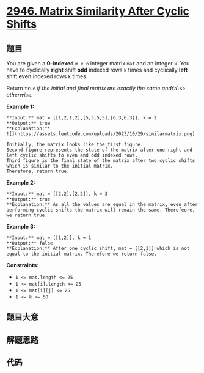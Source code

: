 # [2946. Matrix Similarity After Cyclic Shifts](https://leetcode.com/problems/matrix-similarity-after-cyclic-shifts)

## 题目

You are given a **0-indexed** `m x n` integer matrix `mat` and an integer `k`.
You have to cyclically **right** shift **odd** indexed rows `k` times and
cyclically **left** shift **even** indexed rows `k` times.

Return `true` _if the initial and final matrix are exactly the same
and_`false` _otherwise._



**Example 1:**

    
    
    **Input:** mat = [[1,2,1,2],[5,5,5,5],[6,3,6,3]], k = 2
    **Output:** true
    **Explanation:**
    ![](https://assets.leetcode.com/uploads/2023/10/29/similarmatrix.png)
    
    Initially, the matrix looks like the first figure. 
    Second figure represents the state of the matrix after one right and left cyclic shifts to even and odd indexed rows.
    Third figure is the final state of the matrix after two cyclic shifts which is similar to the initial matrix.
    Therefore, return true.
    

**Example 2:**

    
    
    **Input:** mat = [[2,2],[2,2]], k = 3
    **Output:** true
    **Explanation:** As all the values are equal in the matrix, even after performing cyclic shifts the matrix will remain the same. Therefeore, we return true.
    

**Example 3:**

    
    
    **Input:** mat = [[1,2]], k = 1
    **Output:** false
    **Explanation:** After one cyclic shift, mat = [[2,1]] which is not equal to the initial matrix. Therefore we return false.
    



**Constraints:**

  * `1 <= mat.length <= 25`
  * `1 <= mat[i].length <= 25`
  * `1 <= mat[i][j] <= 25`
  * `1 <= k <= 50`


## 题目大意

## 解题思路

## 代码

```javascript

```
